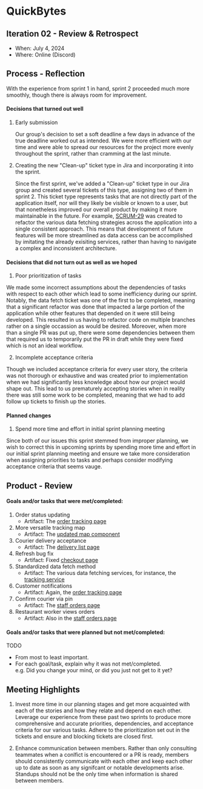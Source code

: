 # QuickBytes

## Iteration 02 - Review & Retrospect

 * When: July 4, 2024
 * Where: Online (Discord)

## Process - Reflection

With the experience from sprint 1 in hand, sprint 2 proceeded much more smoothly, though there is always room for improvement. 

#### Decisions that turned out well

1. Early submission
    
    Our group's decision to set a soft deadline a few days in advance of the true deadline worked out as intended. We were more efficient with our time and were able to spread our resources for the project more evenly throughout the sprint, rather than cramming at the last minute.  
2. Creating the new "Clean-up" ticket type in Jira and incorporating it into the sprint.

    Since the first sprint, we've added a "Clean-up" ticket type in our Jira group and created several tickets of this type, assigning two of them in sprint 2. This ticket type represents tasks that are not directly part of the application itself, nor will they likely be visible or known to a user, but that nonetheless improved our overall product by making it more maintainable in the future. For example, [SCRUM-29](https://quick-bytes.atlassian.net/browse/SCRUM-29?atlOrigin=eyJpIjoiMmJjNmRmNWExOWQ5NGIwZWE4NGMzZGJkNjQ0YzA0M2IiLCJwIjoiaiJ9) was created to refactor the various data fetching strategies across the application into a single consistent approach. This means that development of future features will be more streamlined as data access can be accomplished by imitating the already exisiting services, rather than having to navigate a complex and inconsistent architecture. 

#### Decisions that did not turn out as well as we hoped

1. Poor prioritization of tasks

We made some incorrect assumptions about the dependencies of tasks with respect to each other which lead to some inefficiency during our sprint. Notably, the data fetch ticket was one of the first to be completed, meaning that a significant refactor was done that impacted a large portion of the application while other features that depended on it were still being developed. This resulted in us having to refactor code on multiple branches rather on a single occassion as would be desired. Moreover, when more than a single PR was put up, there were some dependencies between them that required us to temporarily put the PR in draft while they were fixed which is not an ideal workflow. 

2. Incomplete acceptance criteria

Though we included acceptance criteria for every user story, the criteria was not thorough or exhaustive and was created prior to implementation when we had significantly less knowledge about how our project would shape out. This lead to us prematurely accepting stories when in reality there was still some work to be completed, meaning that we had to add follow up tickets to finish up the stories. 

#### Planned changes

1. Spend more time and effort in initial sprint planning meeting

Since both of our issues this sprint stemmed from improper planning, we wish to correct this in upcoming sprints by spending more time and effort in our initial sprint planning meeting and ensure we take more consideration when assigning priorities to tasks and perhaps consider modifying acceptance criteria that seems vauge. 

## Product - Review

#### Goals and/or tasks that were met/completed:

1. Order status updating
    - Artifact: The [order tracking page](../../app/frontend/src/pages/OrderTracking.tsx)
2. More versatile tracking map
    - Artifact: The [updated map component](../../app/frontend/src/components/DirectionsMap.tsx)
3. Courier delivery acceptance 
    - Artifact: The [delivery list page](../../app/frontend/src/pages/Deliveries.tsx)
4. Refresh bug fix
    - Artifact: Fixed [checkout page](../../app/frontend/src/components/CheckoutCart.tsx)
5. Standardized data fetch method
    - Artifact: The various data fetching services, for instance, the [tracking service](../../app/frontend/src/services/trackingService.ts)
6. Customer notifications
    - Artifact: Again, the [order tracking page](../../app/frontend/src/pages/OrderTracking.tsx)
7. Confirm courier via pin
    - Artifact: The [staff orders page](../../app/frontend/src/pages/StaffOrders.tsx)
9. Restaurant worker views orders
    - Artifact: Also in the [staff orders page](../../app/frontend/src/pages/StaffOrders.tsx)

#### Goals and/or tasks that were planned but not met/completed:

TODO

 * From most to least important.
 * For each goal/task, explain why it was not met/completed.      
   e.g. Did you change your mind, or did you just not get to it yet?

## Meeting Highlights

1. Invest more time in our planning stages and get more acquainted with each of the stories and how they relate and depend on each other. Leverage our experience from these past two sprints to produce more comprehensive and accurate priorities, dependencies, and acceptance criteria for our various tasks. Adhere to the prioritization set out in the tickets and ensure and blocking tickets are closed first. 

2. Enhance communication between members. Rather than only consulting teammates when a conlfict is encountered or a PR is ready, members should consistently communicate with each other and keep each other up to date as soon as any signifcant or notable developments arise. Standups should not be the only time when information is shared between members.
